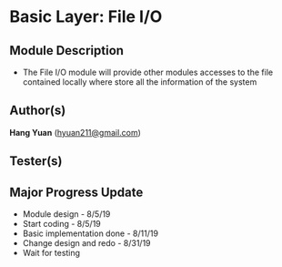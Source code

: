 # Basic Layer: File I/O
## Module Description
* The File I/O module will provide other modules accesses to the file contained locally where store all the
information of the system  

## Author(s)
**Hang Yuan** (hyuan211@gmail.com)  

## Tester(s)


## Major Progress Update
* Module design             - 8/5/19  
* Start coding              - 8/5/19  
* Basic implementation done - 8/11/19  
* Change design and redo    - 8/31/19  
* Wait for testing
